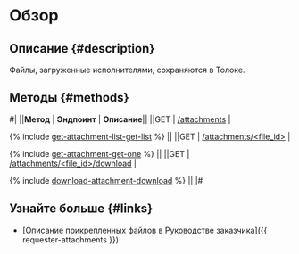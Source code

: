 # Обзор

## Описание {#description}

Файлы, загруженные исполнителями, сохраняются в Толоке.

## Методы {#methods}

#|
||**Метод** | **Эндпоинт** | **Описание**||
||GET | [/attachments](get-attachment-list.md) | 

{% include [get-attachment-list-get-list](../_includes/concepts/get-attachment-list/id-get-attachment-list/get-list.md) %}
||
||GET | [/attachments/<file_id>](get-attachment.md) | 

{% include [get-attachment-get-one](../_includes/concepts/get-attachment/id-get-attachment/get-one.md) %}
||
||GET | [/attachments/<file_id>/download](download-attachment.md) | 

{% include [download-attachment-download](../_includes/concepts/download-attachment/id-download-attachment/download.md) %}
||
|#

## Узнайте больше {#links}

- [Описание прикрепленных файлов в Руководстве заказчика]({{ requester-attachments }})

